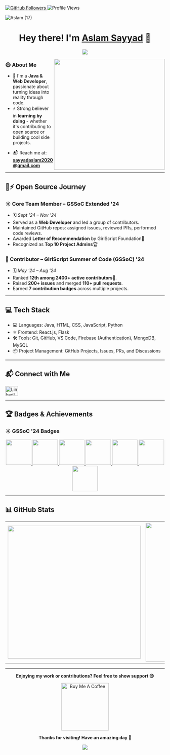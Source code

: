 <p align="left">
  <a href="https://github.com/aslams2020">
    <img src="https://img.shields.io/github/followers/aslams2020?label=Follow&style=social" alt="GitHub Followers"/>
  </a>
  <img src="https://komarev.com/ghpvc/?username=aslams2020&color=blue" alt="Profile Views"/>
</p>

![Aslam  (17)](https://github.com/user-attachments/assets/53b8b255-c8cf-4d0c-88a3-372e2da146e5)

<h1 align="center">
  Hey there! I'm <a href="https://www.linkedin.com/in/aslamsayyad02/">Aslam Sayyad</a> 👋
</h1>

<p align="center">
  <img src="https://readme-typing-svg.demolab.com/?lines=Passionate+Open+Source+Contributor;Learning+by+Building;Let's+Build+Something+Awesome!&center=true&width=500&height=25">
</p>

<img align="right" src="https://user-images.githubusercontent.com/74038190/229223263-cf2e4b07-2615-4f87-9c38-e37600f8381a.gif" width="350"/>



### 😄 About Me
- 🚀 I'm a **Java & Web Developer**, passionate about turning ideas into reality through code.
- ⚡ Strong believer in **learning by doing** - whether it's contributing to open source or building cool side projects.
<!-- - 👨‍💻 Currently sharpening my skills in **DSA**, **React.js**, and full-stack development. -->
- 📬 Reach me at: **sayyadaslam2020@gmail.com**

---

## 📖⚡ Open Source Journey

### ☀️ Core Team Member – GSSoC Extended '24
- 🗓️ *Sept '24 – Nov '24*
- Served as a **Web Developer** and led a group of contributors.
- Maintained GitHub repos: assigned issues, reviewed PRs, performed code reviews.
-  Awarded **Letter of Recommendation** by GirlScript Foundation🏅
-  Recognized as **Top 10 Project Admins**🏆

### 🥇 Contributor – GirlScript Summer of Code (GSSoC) '24
- 🗓️ *May '24 – Aug '24*
- Ranked **12th among 2400+ active contributors🏅**.
-  Raised **200+ issues** and merged **110+ pull requests**.
-  Earned **7 contribution badges** across multiple projects.

---

## 💻 Tech Stack
- 💻 Languages: Java, HTML, CSS, JavaScript, Python
- ⚛️ Frontend: React.js, Flask
- 🛠️ Tools: Git, GitHub, VS Code, Firebase (Authentication), MongoDB, MySQL
- 📦 Project Management: GitHub Projects, Issues, PRs, and Discussions

<!--
<p align="left">
  <img src="https://raw.githubusercontent.com/devicons/devicon/master/icons/java/java-original.svg" alt="Java" width="40" height="40"/>
  <img src="https://raw.githubusercontent.com/devicons/devicon/master/icons/javascript/javascript-original.svg" alt="JavaScript" width="40" height="40"/>
  <img src="https://raw.githubusercontent.com/devicons/devicon/master/icons/html5/html5-original-wordmark.svg" alt="HTML" width="40" height="40"/>
  <img src="https://raw.githubusercontent.com/devicons/devicon/master/icons/css3/css3-original-wordmark.svg" alt="CSS" width="40" height="40"/>
  <img src="https://raw.githubusercontent.com/devicons/devicon/master/icons/mysql/mysql-original-wordmark.svg" alt="MySQL" width="40" height="40"/>
  <img src="https://www.vectorlogo.zone/logos/sqlite/sqlite-icon.svg" alt="SQLite" width="40" height="40"/>
  <img src="https://www.vectorlogo.zone/logos/git-scm/git-scm-icon.svg" alt="Git" width="40" height="40"/>
  <img src="https://www.vectorlogo.zone/logos/figma/figma-icon.svg" alt="Figma" width="40" height="40"/>
  <img src="https://raw.githubusercontent.com/devicons/devicon/master/icons/c/c-original.svg" alt="C" width="40" height="40"/>
</p>
-->

---

## 📬 Connect with Me

<p align="left">
  <a href="https://linkedin.com/in/aslamsayyad02" target="blank">
    <img src="https://raw.githubusercontent.com/rahuldkjain/github-profile-readme-generator/master/src/images/icons/Social/linked-in-alt.svg" alt="LinkedIn" width="40" height="30"/>
  </a>
</p>

--- 

## 🏆 Badges & Achievements
<!--
### 🐙 Holopin Badges – Hacktoberfest '24
[![Holopin Badges](https://holopin.me/aslams2020)](https://holopin.io/@aslams2020)
--> 

### ☀️ GSSoC '24 Badges
<p align="center">
  <a href="https://gssoc.girlscript.tech/leaderboard">
    <img src="https://raw.githubusercontent.com/GSSoC24/Postman-Challenge/main/docs/assets/1.png" width="80px"/>
    <img src="https://raw.githubusercontent.com/GSSoC24/Postman-Challenge/main/docs/assets/2.png" width="80px"/>
    <img src="https://raw.githubusercontent.com/GSSoC24/Postman-Challenge/main/docs/assets/3.png" width="80px"/>
    <img src="https://raw.githubusercontent.com/GSSoC24/Postman-Challenge/main/docs/assets/4.png" width="80px"/>
    <img src="https://raw.githubusercontent.com/GSSoC24/Postman-Challenge/main/docs/assets/5.png" width="80px"/>
    <img src="https://raw.githubusercontent.com/GSSoC24/Postman-Challenge/main/docs/assets/6.png" width="80px"/>
    <img src="https://raw.githubusercontent.com/GSSoC24/Postman-Challenge/main/docs/assets/7.png" width="80px"/>
  </a>
</p>

---

## 📊 GitHub Stats

<table align="center">
<tr>
  <td>
    <img src="https://github-readme-stats.vercel.app/api?username=aslams2020&show_icons=true&theme=radical" width="420em"/>
  </td>
  <td>
    <img src="https://github-readme-streak-stats.herokuapp.com/?user=aslams2020&theme=radical" width="440em"/>
  </td>
</tr>
</table>

---

<p align="center">
  <strong>Enjoying my work or contributions? Feel free to show support 😊</strong>
</p>

<p align="center">
  <a href="https://buymeacoffee.com/aslams2020" target="_blank">
    <img src="https://cdn.buymeacoffee.com/buttons/v2/default-red.png" width="150" alt="Buy Me A Coffee"/>
  </a>
</p>

<p align="center">
  <strong>Thanks for visiting! Have an amazing day 🚀</strong>
</p>

<p align="center">
  <img src="https://capsule-render.vercel.app/api?type=waving&color=gradient&height=60&section=footer"/>
</p>
